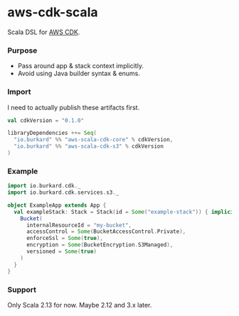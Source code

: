 # aws-cdk-scala

Scala DSL for [AWS CDK](https://github.com/aws/aws-cdk).

### Purpose

- Pass around app & stack context implicitly.
- Avoid using Java builder syntax & enums.

### Import

I need to actually publish these artifacts first.

```scala
val cdkVersion = "0.1.0"

libraryDependencies ++= Seq(
  "io.burkard" %% "aws-scala-cdk-core" % cdkVersion,
  "io.burkard" %% "aws-scala-cdk-s3" % cdkVersion
)
```

### Example

```scala
import io.burkard.cdk._
import io.burkard.cdk.services.s3._

object ExampleApp extends App {
  val exampleStack: Stack = Stack(id = Some("example-stack")) { implicit stackCtx =>
    Bucket(
      internalResourceId = "my-bucket",
      accessControl = Some(BucketAccessControl.Private),
      enforceSsl = Some(true),
      encryption = Some(BucketEncryption.S3Managed),
      versioned = Some(true)
    )
  }
}

```

### Support

Only Scala 2.13 for now. Maybe 2.12 and 3.x later.
